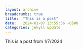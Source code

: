 ```yaml
---
layout: archive
breadcrumbs: true
title:  "This is a post"
date:   2024-01-07 13:55:56 -0500
categories: jekyll update
---
```


This is a post from 1/7/2024
